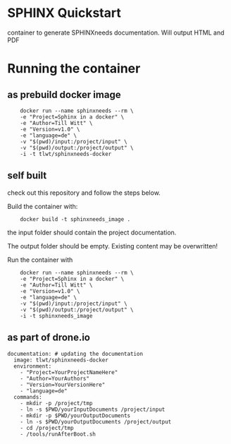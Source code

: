 # SPHINX Quickstart

container to generate SPHINXneeds documentation. Will output HTML and PDF


# Running the container

## as prebuild docker image
```
    docker run --name sphinxneeds --rm \
    -e "Project=Sphinx in a docker" \
    -e "Author=Till Witt" \
    -e "Version=v1.0" \
    -e "language=de" \
    -v "$(pwd)/input:/project/input" \
    -v "$(pwd)/output:/project/output" \
    -i -t tlwt/sphinxneeds-docker
```


## self built

check out this repository and follow the steps below.

Build the container with:

```
    docker build -t sphinxneeds_image .
```
the input folder should contain the project documentation.

The output folder should be empty. Existing content may be overwritten!

Run the container with

```
    docker run --name sphinxneeds --rm \
    -e "Project=Sphinx in a docker" \
    -e "Author=Till Witt" \
    -e "Version=v1.0" \
    -e "language=de" \
    -v "$(pwd)/input:/project/input" \
    -v "$(pwd)/output:/project/output" \
    -i -t sphinxneeds_image
```


## as part of drone.io

```
documentation: # updating the documentation
  image: tlwt/sphinxneeds-docker
  environment:
    - "Project=YourProjectNameHere"
    - "Author=YourAuthors"
    - "Version=YourVersionHere"
    - "language=de"
  commands:
    - mkdir -p /project/tmp
    - ln -s $PWD/yourInputDocuments /project/input
    - mkdir -p $PWD/yourOutputDocuments    
    - ln -s $PWD/yourOutputDocuments /project/output
    - cd /project/tmp
    - /tools/runAfterBoot.sh
```
